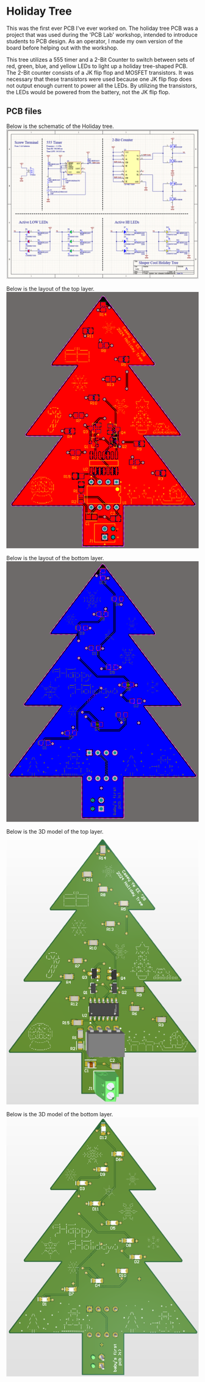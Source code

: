 # Holiday Tree

This was the first ever PCB I've ever worked on. The holiday tree PCB was a project that was used during the 'PCB Lab' workshop, intended to introduce students to PCB design. As an operator, I made my own version of the board before helping out with the workshop. 

This tree utilizes a 555 timer and a 2-Bit Counter to switch between sets of red, green, blue, and yellow LEDs to light up a holiday tree-shaped PCB. The 2-Bit counter consists of a JK flip flop and MOSFET transistors. It was necessary that these transistors were used because one JK flip flop does not output enough current to power all the LEDs. By utilizing the transistors, the LEDs would be powered from the battery, not the JK flip flop.

## PCB files
Below is the schematic of the Holiday tree.
![Schematic](./Images/TreeSchematic.png)

Below is the layout of the top layer.  
![Schematic](./Images/TreeTopLayer.png)

Below is the layout of the bottom layer.  
![Schematic](./Images/TreeBottomLayer.png)

Below is the 3D model of the top layer.  
![Schematic](./Images/Tree3DTop.png)

Below is the 3D model of the bottom layer.  
![Schematic](./Images/Tree3DBottom.png)